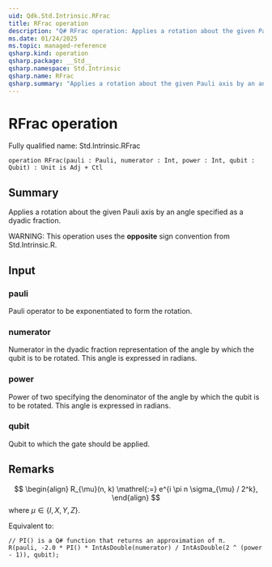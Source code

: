 ```yaml
---
uid: Qdk.Std.Intrinsic.RFrac
title: RFrac operation
description: "Q# RFrac operation: Applies a rotation about the given Pauli axis by an angle specified as a dyadic fraction.  WARNING: This operation uses the **opposite** sign convention from Std.Intrinsic.R."
ms.date: 01/24/2025
ms.topic: managed-reference
qsharp.kind: operation
qsharp.package: __Std__
qsharp.namespace: Std.Intrinsic
qsharp.name: RFrac
qsharp.summary: "Applies a rotation about the given Pauli axis by an angle specified as a dyadic fraction.  WARNING: This operation uses the **opposite** sign convention from Std.Intrinsic.R."
---
```


# RFrac operation

Fully qualified name: Std.Intrinsic.RFrac

```qsharp
operation RFrac(pauli : Pauli, numerator : Int, power : Int, qubit : Qubit) : Unit is Adj + Ctl
```

## Summary
Applies a rotation about the given Pauli axis by an angle specified
as a dyadic fraction.

WARNING:
This operation uses the **opposite** sign convention from
Std.Intrinsic.R.

## Input
### pauli
Pauli operator to be exponentiated to form the rotation.
### numerator
Numerator in the dyadic fraction representation of the angle
by which the qubit is to be rotated. This angle is expressed in radians.
### power
Power of two specifying the denominator of the angle by which
the qubit is to be rotated. This angle is expressed in radians.
### qubit
Qubit to which the gate should be applied.

## Remarks
$$
\begin{align}
    R_{\mu}(n, k) \mathrel{:=}
    e^{i \pi n \sigma_{\mu} / 2^k},
\end{align}
$$
where $\mu \in \{I, X, Y, Z\}$.

Equivalent to:
```qsharp
// PI() is a Q# function that returns an approximation of π.
R(pauli, -2.0 * PI() * IntAsDouble(numerator) / IntAsDouble(2 ^ (power - 1)), qubit);
```
